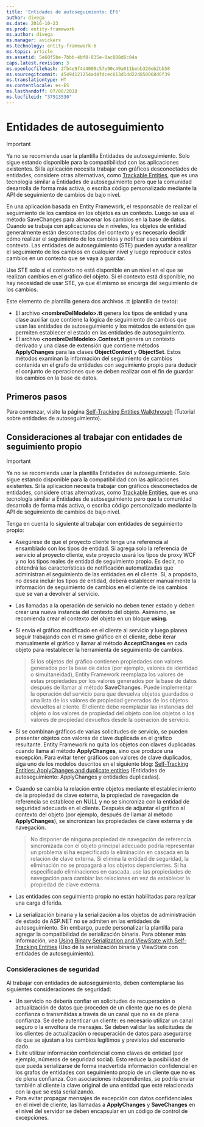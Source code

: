 ```yaml
---
title: 'Entidades de autoseguimiento: EF6'
author: divega
ms.date: 2016-10-23
ms.prod: entity-framework
ms.author: divega
ms.manager: avickers
ms.technology: entity-framework-6
ms.topic: article
ms.assetid: 5e60f5be-7bbb-4bf8-835e-0ac808d6c84a
caps.latest.revision: 3
ms.openlocfilehash: 2fb4e9f4d4008c57e90c49a011bebb320eb2bb58
ms.sourcegitcommit: 45494121254ad4fdcec613d1dd22d850068d6f39
ms.translationtype: HT
ms.contentlocale: es-ES
ms.lasthandoff: 07/08/2018
ms.locfileid: "37913530"
---
```

# <a name="self-tracking-entities"></a>Entidades de autoseguimiento

> [!IMPORTANT]
> Ya no se recomienda usar la plantilla Entidades de autoseguimiento. Solo sigue estando disponible para la compatibilidad con las aplicaciones existentes. Si la aplicación necesita trabajar con gráficos desconectados de entidades, considere otras alternativas, como [Trackable Entities](http://trackableentities.github.io/), que es una tecnología similar a Entidades de autoseguimiento pero que la comunidad desarrolla de forma más activa, o escriba código personalizado mediante la API de seguimiento de cambios de bajo nivel.

En una aplicación basada en Entity Framework, el responsable de realizar el seguimiento de los cambios en los objetos es un contexto. Luego se usa el método SaveChanges para almacenar los cambios en la base de datos. Cuando se trabaja con aplicaciones de n niveles, los objetos de entidad generalmente están desconectados del contexto y es necesario decidir cómo realizar el seguimiento de los cambios y notificar esos cambios al contexto. Las entidades de autoseguimiento (STE) pueden ayudar a realizar el seguimiento de los cambios en cualquier nivel y luego reproducir estos cambios en un contexto que se vaya a guardar.  

Use STE solo si el contexto no está disponible en un nivel en el que se realizan cambios en el gráfico del objeto. Si el contexto está disponible, no hay necesidad de usar STE, ya que él mismo se encarga del seguimiento de los cambios.  

Este elemento de plantilla genera dos archivos .tt (plantilla de texto):  

- El archivo **\<nombreDelModelo\>.tt** genera los tipos de entidad y una clase auxiliar que contiene la lógica de seguimiento de cambios que usan las entidades de autoseguimiento y los métodos de extensión que permiten establecer el estado en las entidades de autoseguimiento.  
- El archivo **\<nombreDelModelo\>.Context.tt** genera un contexto derivado y una clase de extensión que contiene métodos **ApplyChanges** para las clases **ObjectContext** y **ObjectSet**. Estos métodos examinan la información del seguimiento de cambios contenida en el grafo de entidades con seguimiento propio para deducir el conjunto de operaciones que se deben realizar con el fin de guardar los cambios en la base de datos.  

## <a name="get-started"></a>Primeros pasos  

Para comenzar, visite la página [Self-Tracking Entities Walkthrough](walkthrough.md) (Tutorial sobre entidades de autoseguimiento).  

## <a name="considerations-when-working-with-self-tracking-entities"></a>Consideraciones al trabajar con entidades de seguimiento propio  
> [!IMPORTANT]
> Ya no se recomienda usar la plantilla Entidades de autoseguimiento. Solo sigue estando disponible para la compatibilidad con las aplicaciones existentes. Si la aplicación necesita trabajar con gráficos desconectados de entidades, considere otras alternativas, como [Trackable Entities](http://trackableentities.github.io/), que es una tecnología similar a Entidades de autoseguimiento pero que la comunidad desarrolla de forma más activa, o escriba código personalizado mediante la API de seguimiento de cambios de bajo nivel.

Tenga en cuenta lo siguiente al trabajar con entidades de seguimiento propio:  

- Asegúrese de que el proyecto cliente tenga una referencia al ensamblado con los tipos de entidad. Si agrega solo la referencia de servicio al proyecto cliente, este proyecto usará los tipos de proxy WCF y no los tipos reales de entidad de seguimiento propio. Es decir, no obtendrá las características de notificación automatizadas que administran el seguimiento de las entidades en el cliente. Si, a propósito, no desea incluir los tipos de entidad, deberá establecer manualmente la información de seguimiento de cambios en el cliente de los cambios que se van a devolver al servicio.  
- Las llamadas a la operación de servicio no deben tener estado y deben crear una nueva instancia del contexto del objeto. Asimismo, se recomienda crear el contexto del objeto en un bloque **using**.  
- Si envía el gráfico modificado en el cliente al servicio y luego planea seguir trabajando con el mismo gráfico en el cliente, debe iterar manualmente el gráfico y llamar al método **AcceptChanges** en cada objeto para restablecer la herramienta de seguimiento de cambios.  

    > Si los objetos del gráfico contienen propiedades con valores generados por la base de datos (por ejemplo, valores de identidad o simultaneidad), Entity Framework reemplaza los valores de estas propiedades por los valores generados por la base de datos después de llamar al método **SaveChanges**. Puede implementar la operación del servicio para que devuelva objetos guardados o una lista de los valores de propiedad generados de los objetos devueltos al cliente. El cliente debe reemplazar las instancias del objeto o los valores de propiedad del objeto con los objetos o los valores de propiedad devueltos desde la operación de servicio.  
- Si se combinan gráficos de varias solicitudes de servicio, se pueden presentar objetos con valores de clave duplicada en el gráfico resultante. Entity Framework no quita los objetos con claves duplicadas cuando llama al método **ApplyChanges**, sino que produce una excepción. Para evitar tener gráficos con valores de clave duplicados, siga uno de los modelos descritos en el siguiente blog: [Self-Tracking Entities: ApplyChanges and duplicate entities](http://go.microsoft.com/fwlink/?LinkID=205119&clcid=0x409) (Entidades de autoseguimiento: ApplyChanges y entidades duplicadas).  
- Cuando se cambia la relación entre objetos mediante el establecimiento de la propiedad de clave externa, la propiedad de navegación de referencia se establece en NULL y no se sincroniza con la entidad de seguridad adecuada en el cliente. Después de adjuntar el gráfico al contexto del objeto (por ejemplo, después de llamar al método **ApplyChanges**), se sincronizan las propiedades de clave externa y de navegación.  

    > No disponer de ninguna propiedad de navegación de referencia sincronizada con el objeto principal adecuado podría representar un problema si ha especificado la eliminación en cascada en la relación de clave externa. Si elimina la entidad de seguridad, la eliminación no se propagará a los objetos dependientes. Si ha especificado eliminaciones en cascada, use las propiedades de navegación para cambiar las relaciones en vez de establecer la propiedad de clave externa.  
- Las entidades con seguimiento propio no están habilitadas para realizar una carga diferida.  
- La serialización binaria y la serialización a los objetos de administración de estado de ASP.NET no se admiten en las entidades de autoseguimiento. Sin embargo, puede personalizar la plantilla para agregar la compatibilidad de serialización binaria. Para obtener más información, vea [Using Binary Serialization and ViewState with Self-Tracking Entities](http://go.microsoft.com/fwlink/?LinkId=199208) (Uso de la serialización binaria y ViewState con entidades de autoseguimiento).  

### <a name="security-considerations"></a>Consideraciones de seguridad  

Al trabajar con entidades de autoseguimiento, deben contemplarse las siguientes consideraciones de seguridad:  

- Un servicio no debería confiar en solicitudes de recuperación o actualización de datos que proceden de un cliente que no es de plena confianza o transmitidas a través de un canal que no es de plena confianza. Se debe autenticar un cliente: es necesario utilizar un canal seguro o la envoltura de mensajes. Se deben validar las solicitudes de los clientes de actualización o recuperación de datos para asegurarse de que se ajustan a los cambios legítimos y previstos del escenario dado.  
- Evite utilizar información confidencial como claves de entidad (por ejemplo, números de seguridad social). Esto reduce la posibilidad de que pueda serializarse de forma inadvertida información confidencial en los grafos de entidades con seguimiento propio de un cliente que no es de plena confianza. Con asociaciones independientes, se podría enviar también al cliente la clave original de una entidad que esté relacionada con la que se está serializando.  
- Para evitar propagar mensajes de excepción con datos confidenciales en el nivel de cliente, las llamadas a **ApplyChanges** y **SaveChanges** en el nivel del servidor se deben encapsular en un código de control de excepciones.  
